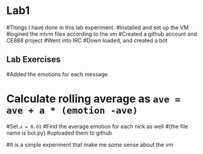 # Lab1 
#Things I have done in this lab experiment.
#Installed and set up the VM 
#logined the mlvm files according to the vm
#Created a github account and CE888 project
#Went into IRC
#Down loaded, and created a bot 


## Lab Exercises

 #Added the emotions for each message

# Calculate rolling average as ``ave = ave + a * (emotion -ave)``
#Set `a = 0.01`
#Find the average emotion for each nick as well
#(the file name is bot.py)
#uploaded them to github

#It is a simple experiment that make me some sense about the vm

